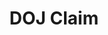 ---
title: DOJ Claim
layout: process
header: File a Claim with DOJ

before-you-file-markup: "<p>If you believe you have been discriminated against based on your national origin or immigration status, here’s how to file a charge: </p>"

steps:
  - { text: "Fill out the form by hitting file now below or you can print out the form and send by mail, fax, or email.", img: "/assets/img/icon-step-fill.png" }
  - { text: "We will contact you by mail or by phone.", img: "/assets/img/icon-step-fill.png" }
  - { text: "We’ll work with you to answer your questions and determine if setting up an investigation is the best course of action. If an investigation is the best course of action, we will start an investigation and these usually take no longer than seven months.", img: "/assets/img/icon-step-fill.png" }
  - { text: "If an investigation is set up and finds sufficient evidence of a violation, you may obtain various types of relief, including back pay or getting your job back", img: "/assets/img/icon-step-fill.png" }

here-to-help:
  - All services are free and confidential, whether you are documented or not.
  - Please remember that your employer cannot terminate you or in any other manner discriminate against you for filing a complaint with DOJ.

worker-profile:
  - { description: "Baltazar went through something similar and exercised his rights to receive back pay.", img: "/assets/img/workers/worker-story-balt.png", cta: "Read Baltazar's Story" }

---